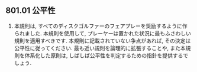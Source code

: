 ## 801.01 公平性

1. 本規則は,
すべてのディスクゴルファーのフェアプレーを奨励するように作られました.
本規則を使用して,
プレーヤーは置かれた状況に最もふさわしい規則を適用すべきです.
本規則に記載されていない争点があれば,
その決定は公平性に従ってください.
最も近い規則を論理的に拡張することや,
また本規則を体系化した原則は,
しばしば公平性を判定するための指針を提供するでしょう.
